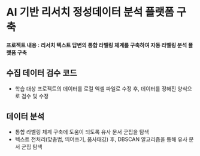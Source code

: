 # AI 기반 리서치 정성데이터 분석 플랫폼 구축

#### 프로젝트 내용 : 리서치 텍스트 답변의 통합 라벨링 체계를 구축하여 자동 라벨링 분석 플랫폼 구축

## 수집 데이터 검수 코드
- 학습 대상 프로젝트의 데이터를 로컬 엑셀 파일로 수정 후, 데이터를 정해진 양식으로 검수 및 수정

## 데이터 분석
- 통합 라벨링 체계 구축에 도움이 되도록 유사 문서 군집을 탐색
- 텍스트 전처리(맞춤법, 띄어쓰기, 품사태깅) 후, DBSCAN 알고리즘을 통해 유사 문서 군집 탐색


